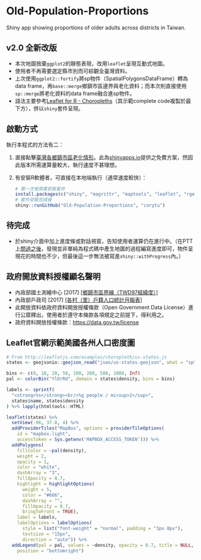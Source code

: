 # Old-Population-Proportions
Shiny app showing proportions of older adults across districts in Taiwan.

## v2.0 全新改版
- 本次地圖捨棄`ggplot2`的靜態表現，改用`leaflet`呈現互動式地圖。
- 使用者不再需要選定縣市別而可綜觀全臺灣資料。
- 上次使用`ggplot2::fortify`將sp物件（SpatialPolygonsDataFrame）轉為data frame，再`base::merge`鄉鎮市區邊界與老化資料；而本次則直接使用`sp::merge`將老化資料的data frame融合進sp物件。
- 語法主要參考[Leaflet for R - Choropleths](https://rstudio.github.io/leaflet/choropleths.html)（其示範complete code複製於最下方），併以`shiny`套件呈現。

## 啟動方式
執行本程式的方法有二：

1. 直接點擊[臺灣各鄉鎮市區老化情形](https://corytu.shinyapps.io/old-population-proportions/)。此為[shinyapps.io](http://www.shinyapps.io)提供之免費方案，然因此版本所需運算量較大，執行速度不甚理想。
2. 有安裝R軟體者，可直接在本地端執行（通常速度較快）：

    ```r
    # 第一次使用需安裝套件
    install.packages(c("shiny", "magrittr", "maptools", "leaflet", "rgeos"))
    # 套件安裝完成後
    shiny::runGitHub("Old-Population-Proportions", "corytu")
    ```

## 待完成
- 於shiny介面中加上進度條或對話視窗，告知使用者運算仍在進行中。（在PTT上[問過之後](https://www.ptt.cc/bbs/R_Language/M.1503326582.A.2EC.html)，發現並非單純為程式碼中產生地圖的過程編寫進度即可，物件呈現花的時間也不少，但最後這一步無法被寫進`shiny::withProgress`內。）

## 政府開放資料授權顯名聲明
- 內政部國土測繪中心 [2017] [[鄉鎮市區界線（TWD97經緯度）]](https://data.gov.tw/dataset/7441)
- 內政部戶政司 [2017] [[各村（里）戶籍人口統計月報表]](https://data.gov.tw/dataset/8411)
- 此開放資料依政府資料開放授權條款（Open Government Data License）進行公眾釋出，使用者於遵守本條款各項規定之前提下，得利用之。
- 政府資料開放授權條款：https://data.gov.tw/license

## Leaflet官網示範美國各州人口密度圖
```r
# From http://leafletjs.com/examples/choropleth/us-states.js
states <- geojsonio::geojson_read("json/us-states.geojson", what = "sp")

bins <- c(0, 10, 20, 50, 100, 200, 500, 1000, Inf)
pal <- colorBin("YlOrRd", domain = states$density, bins = bins)

labels <- sprintf(
  "<strong>%s</strong><br/>%g people / mi<sup>2</sup>",
  states$name, states$density
) %>% lapply(htmltools::HTML)

leaflet(states) %>%
  setView(-96, 37.8, 4) %>%
  addProviderTiles("MapBox", options = providerTileOptions(
    id = "mapbox.light",
    accessToken = Sys.getenv('MAPBOX_ACCESS_TOKEN'))) %>%
  addPolygons(
    fillColor = ~pal(density),
    weight = 2,
    opacity = 1,
    color = "white",
    dashArray = "3",
    fillOpacity = 0.7,
    highlight = highlightOptions(
      weight = 5,
      color = "#666",
      dashArray = "",
      fillOpacity = 0.7,
      bringToFront = TRUE),
    label = labels,
    labelOptions = labelOptions(
      style = list("font-weight" = "normal", padding = "3px 8px"),
      textsize = "15px",
      direction = "auto")) %>%
  addLegend(pal = pal, values = ~density, opacity = 0.7, title = NULL,
    position = "bottomright")
```

